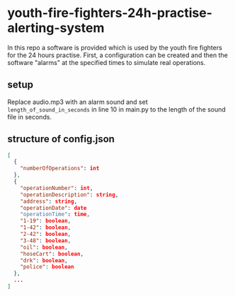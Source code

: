 # youth-fire-fighters-24h-practise-alerting-system

In this repo a software is provided which is used by the youth fire fighters for the 24 hours practise.
First, a configuration can be created and then the software "alarms" at the specified times to simulate real operations.

## setup

Replace audio.mp3 with an alarm sound and set ``length_of_sound_in_seconds`` in line 10 in main.py to the length of the
sound file in seconds.

## structure of config.json

```json
[
  {
    "numberOfOperations": int
  },
  {
    "operationNumber": int,
    "operationDescription": string,
    "address": string,
    "operationDate": date
    "operationTime": time,
    "1-19": boolean,
    "1-42": boolean,
    "2-42": boolean,
    "3-48": boolean,
    "oil": boolean,
    "hoseCart": boolean,
    "drk": boolean,
    "police": boolean
  },
  ...
]
```
